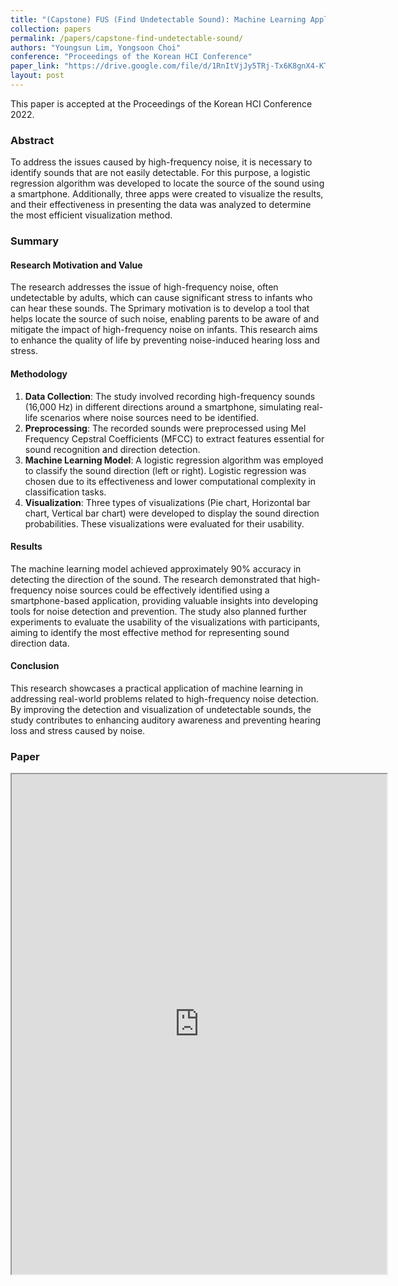 ```yaml
---
title: "(Capstone) FUS (Find Undetectable Sound): Machine Learning Application to Indicate the Sound Direction"
collection: papers
permalink: /papers/capstone-find-undetectable-sound/
authors: "Youngsun Lim, Yongsoon Choi"
conference: "Proceedings of the Korean HCI Conference"
paper_link: "https://drive.google.com/file/d/1RnItVjJy5TRj-Tx6K8gnX4-KT3kn1DCQ/view?usp=sharing"
layout: post
---
```

This paper is accepted at the Proceedings of the Korean HCI Conference 2022.

### Abstract
To address the issues caused by high-frequency noise, it is necessary to identify sounds that are not easily detectable. For this purpose, a logistic regression algorithm was developed to locate the source of the sound using a smartphone. Additionally, three apps were created to visualize the results, and their effectiveness in presenting the data was analyzed to determine the most efficient visualization method.

### Summary
#### Research Motivation and Value
The research addresses the issue of high-frequency noise, often undetectable by adults, which can cause significant stress to infants who can hear these sounds. The Sprimary motivation is to develop a tool that helps locate the source of such noise, enabling parents to be aware of and mitigate the impact of high-frequency noise on infants. This research aims to enhance the quality of life by preventing noise-induced hearing loss and stress.

#### Methodology
1. **Data Collection**: The study involved recording high-frequency sounds (16,000 Hz) in different directions around a smartphone, simulating real-life scenarios where noise sources need to be identified.
2. **Preprocessing**: The recorded sounds were preprocessed using Mel Frequency Cepstral Coefficients (MFCC) to extract features essential for sound recognition and direction detection.
3. **Machine Learning Model**: A logistic regression algorithm was employed to classify the sound direction (left or right). Logistic regression was chosen due to its effectiveness and lower computational complexity in classification tasks.
4. **Visualization**: Three types of visualizations (Pie chart, Horizontal bar chart, Vertical bar chart) were developed to display the sound direction probabilities. These visualizations were evaluated for their usability.

#### Results
The machine learning model achieved approximately 90% accuracy in detecting the direction of the sound. The research demonstrated that high-frequency noise sources could be effectively identified using a smartphone-based application, providing valuable insights into developing tools for noise detection and prevention. The study also planned further experiments to evaluate the usability of the visualizations with participants, aiming to identify the most effective method for representing sound direction data.

#### Conclusion
This research showcases a practical application of machine learning in addressing real-world problems related to high-frequency noise detection. By improving the detection and visualization of undetectable sounds, the study contributes to enhancing auditory awareness and preventing hearing loss and stress caused by noise.

### Paper
<iframe src="https://drive.google.com/file/d/1RnItVjJy5TRj-Tx6K8gnX4-KT3kn1DCQ/preview" width="600" height="800"></iframe>

